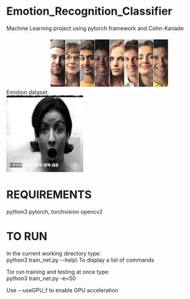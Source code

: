 # Emotion_Recognition_Classifier
Machine Learning project using pytorch framework and Cohn-Kanade Emotion dataset.
![alt text](https://github.com/dorozco101/Emotion_Recognition_Classifier/blob/master/faces.jpg)
<img src="https://github.com/dorozco101/Emotion_Recognition_Classifier/blob/master/faces.png" width="200" height="200">

# REQUIREMENTS
python3
pytorch, torchvision
opencv2

# TO RUN
In the current working directory type:\
	python3 train_net.py --help\ 
To display a list of commands

Tor run training and testing at once type:\
	python3 train_net.py -e=50 

Use --useGPU_f to enable GPU acceleration
